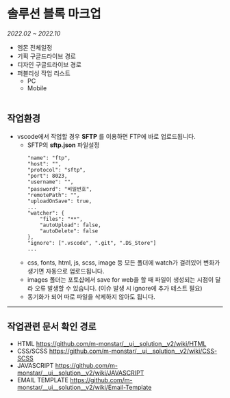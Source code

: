 # 솔루션 블록 마크업
_2022.02 ~ 2022.10_
+ 엠몬 전체일정
+ 기획 구글드라이브 경로
+ 디자인 구글드라이브 경로
+ 퍼블리싱 작업 리스트 
	- PC
	- Mobile
<br><br>

## 작업환경
+ vscode에서 작업할 경우 **SFTP** 를 이용하면 FTP에 바로 업로드됩니다.
	- SFTP의 **sftp.json** 파일설정
		```
		"name": "ftp",
		"host": "",
		"protocol": "sftp",
		"port": 8023,
		"username": "",
		"password": "비밀번호",
		"remotePath": "",
		"uploadOnSave": true,
		...
		"watcher": {
			"files": "**",
			"autoUpload": false,
			"autoDelete": false
		},
		"ignore": [".vscode", ".git", ".DS_Store"]
		...
		```
	- css, fonts, html, js, scss, image 등 모든 폴더에 watch가 걸려있어 변화가 생기면 자동으로 업로드됩니다.
	- images 폴더는 포토샵에서 save for web을 할 때 파일이 생성되는 시점이 달라 오류 발생할 수 있습니다. (이슈 발생 시 ignore에 추가 테스트 필요)
	- 동기화가 되어 따로 파일을 삭제하지 않아도 됩니다.

- - -
## 작업관련 문서 확인 경로
+ HTML https://github.com/m-monstar/__ui__solution__v2/wiki/HTML
+ CSS/SCSS https://github.com/m-monstar/__ui__solution__v2/wiki/CSS-SCSS
+ JAVASCRIPT https://github.com/m-monstar/__ui__solution__v2/wiki/JAVASCRIPT
+ EMAIL TEMPLATE https://github.com/m-monstar/__ui__solution__v2/wiki/Email-Template
